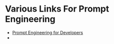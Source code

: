 # Various Links For Prompt Engineering

- [Prompt Engineering for Developers](https://dair-ai.thinkific.com/courses/prompt-engineering-devs)
- 